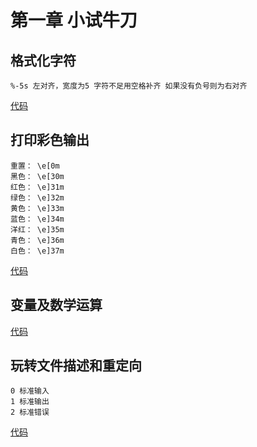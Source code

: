 # 第一章 小试牛刀
## 格式化字符
```
%-5s 左对齐，宽度为5 字符不足用空格补齐 如果没有负号则为右对齐
```
[代码](code/demo001.sh)
## 打印彩色输出
```
重置： \e[0m
黑色： \e[30m
红色： \e]31m
绿色： \e]32m
黄色： \e]33m
蓝色： \e]34m
洋红： \e]35m
青色： \e]36m
白色： \e]37m
```
[代码](code/demo002.sh)

## 变量及数学运算
[代码](code/demo003.sh)

## 玩转文件描述和重定向
```
0 标准输入
1 标准输出
2 标准错误
```
[代码](code/demo004.sh)

